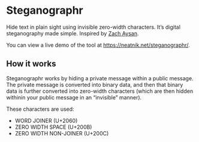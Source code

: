 # Steganographr

Hide text in plain sight using invisible zero-width characters. It’s digital steganography made simple. Inspired by [Zach Aysan](https://www.zachaysan.com/writing/2017-12-30-zero-width-characters).

You can view a live demo of the tool at https://neatnik.net/steganographr/.

## How it works

Steganographr works by hiding a private message within a public message. The private message is converted into binary data, and then that binary data is further converted into zero-width characters (which are then hidden withinin your public message in an “invisible” manner).

These characters are used:

* WORD JOINER (U+2060)
* ZERO WIDTH SPACE (U+200B)
* ZERO WIDTH NON-JOINER (U+200C)